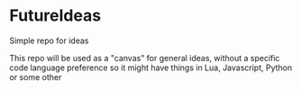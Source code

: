 # FutureIdeas
Simple repo for ideas

This repo will be used as a "canvas" for general ideas, without a specific code language preference
so it might have things in Lua, Javascript, Python or some other

